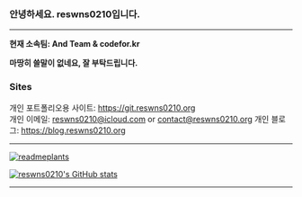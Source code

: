 ### 안녕하세요. reswns0210입니다.
---

**현재 소속팀: And Team & codefor.kr**

**마땅히 쓸말이 없네요, 잘 부탁드립니다.**

### Sites

개인 포트폴리오용 사이트: https://git.reswns0210.org  
개인 이메일: reswns0210@icloud.com  or contact@reswns0210.org
개인 블로그: https://blog.reswns0210.org  

---
[![readmeplants](https://readmeplants.com/get?name=reswns0210&planet=eclipse&plant=blossomTree&nameTag=blackNameTag&ground=hill&background=black)](https://github.com/devxb/readmeplants)

[![reswns0210's GitHub stats](https://github-readme-stats.vercel.app/api?username=reswns0210)](https://github.com/anuraghazra/github-readme-stats)

---

